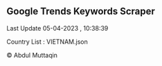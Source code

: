 

## Google Trends Keywords Scraper 
 
Last Update 05-04-2023 , 10:38:39

Country List :
VIETNAM.json



© Abdul Muttaqin 
